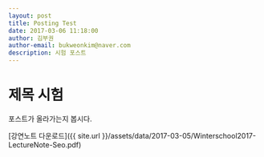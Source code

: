 ```yaml
---
layout: post
title: Posting Test
date: 2017-03-06 11:18:00
author: 김부권
author-email: bukweonkim@naver.com
description: 시험 포스트
---
```


# 제목 시험
포스트가 올라가는지 봅시다.

[강연노트 다운로드]({{ site.url }}/assets/data/2017-03-05/Winterschool2017-LectureNote-Seo.pdf)

